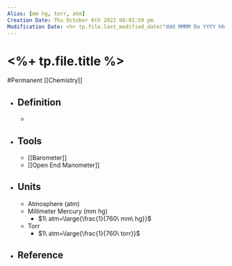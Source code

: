 ```yaml
---
Alias: [mm hg, torr, atm]
Creation Date: Thu October 6th 2022 06:01:59 pm 
Modification Date: <%+ tp.file.last_modified_date("ddd MMMM Do YYYY hh:mm:ss a") %>
---
```

# <%+ tp.file.title %>
#Permanent [[Chemistry]]

- ## Definition
	- 
- ## Tools
	- [[Barometer]]
	- [[Open End Manometer]]
- ## Units
	- Atmosphere (atm)
	- Millimeter Mercury (mm hg)
		- $1\ atm=\large{\frac{1}{760\ mm\ hg}}$
	- Torr
		- $1\ atm=\large{\frac{1}{760\ torr}}$ 
- ## Reference